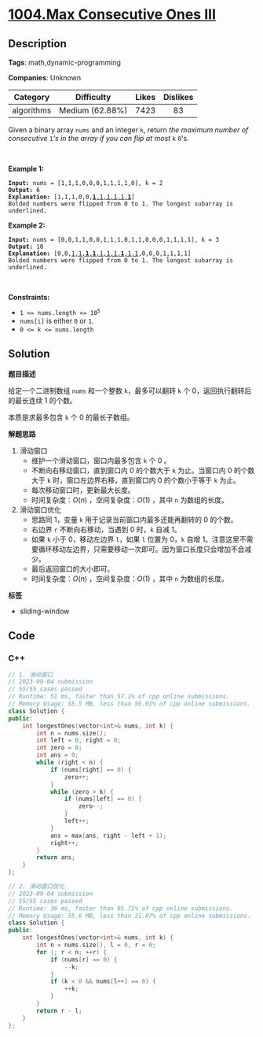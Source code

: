 # [1004.Max Consecutive Ones III](https://leetcode.com/problems/max-consecutive-ones-iii/description/)

## Description

**Tags**: math,dynamic-programming

**Companies**: Unknown

|  Category  |   Difficulty    | Likes | Dislikes |
| :--------: | :-------------: | :---: | :------: |
| algorithms | Medium (62.88%) | 7423  |    83    |

<p>Given a binary array <code>nums</code> and an integer <code>k</code>, return <em>the maximum number of consecutive </em><code>1</code><em>&#39;s in the array if you can flip at most</em> <code>k</code> <code>0</code>&#39;s.</p>
<p>&nbsp;</p>
<p><strong class="example">Example 1:</strong></p>
<pre><code><strong>Input:</strong> nums = [1,1,1,0,0,0,1,1,1,1,0], k = 2
<strong>Output:</strong> 6
<strong>Explanation:</strong> [1,1,1,0,0,<u><strong>1</strong>,1,1,1,1,<strong>1</strong></u>]
Bolded numbers were flipped from 0 to 1. The longest subarray is underlined.</code></pre>
<p><strong class="example">Example 2:</strong></p>
<pre><code><strong>Input:</strong> nums = [0,0,1,1,0,0,1,1,1,0,1,1,0,0,0,1,1,1,1], k = 3
<strong>Output:</strong> 10
<strong>Explanation:</strong> [0,0,<u>1,1,<strong>1</strong>,<strong>1</strong>,1,1,1,<strong>1</strong>,1,1</u>,0,0,0,1,1,1,1]
Bolded numbers were flipped from 0 to 1. The longest subarray is underlined.</code></pre>
<p>&nbsp;</p>
<p><strong>Constraints:</strong></p>
<ul>
  <li><code>1 &lt;= nums.length &lt;= 10<sup>5</sup></code></li>
  <li><code>nums[i]</code> is either <code>0</code> or <code>1</code>.</li>
  <li><code>0 &lt;= k &lt;= nums.length</code></li>
</ul>

## Solution

**题目描述**

给定一个二进制数组 `nums` 和一个整数 `k`，最多可以翻转 `k` 个 0，返回执行翻转后的最长连续 1 的个数。

本质是求最多包含 `k` 个 0 的最长子数组。

**解题思路**

1. 滑动窗口
   - 维护一个滑动窗口，窗口内最多包含 `k` 个 0 。
   - 不断向右移动窗口，直到窗口内 0 的个数大于 `k` 为止。当窗口内 0 的个数大于 `k` 时，窗口左边界右移，直到窗口内 0 的个数小于等于 `k` 为止。
   - 每次移动窗口时，更新最大长度。
   - 时间复杂度：$O(n)$ ，空间复杂度：$O(1)$ ，其中 `n` 为数组的长度。
2. 滑动窗口优化
   - 思路同 1，变量 `k` 用于记录当前窗口内最多还能再翻转的 0 的个数。
   - 右边界 `r` 不断向右移动，当遇到 0 时，`k` 自减 1。
   - 如果 `k` 小于 0，移动左边界 `l`，如果 `l` 位置为 0，`k` 自增 1。注意这里不需要循环移动左边界，只需要移动一次即可。因为窗口长度只会增加不会减少。
   - 最后返回窗口的大小即可。
   - 时间复杂度：$O(n)$ ，空间复杂度：$O(1)$ ，其中 `n` 为数组的长度。

**标签**

- sliding-window

<!-- code start -->
## Code

### C++

```cpp
// 1. 滑动窗口
// 2023-09-04 submission
// 55/55 cases passed
// Runtime: 51 ms, faster than 57.1% of cpp online submissions.
// Memory Usage: 55.5 MB, less than 56.01% of cpp online submissions.
class Solution {
public:
    int longestOnes(vector<int>& nums, int k) {
        int n = nums.size();
        int left = 0, right = 0;
        int zero = 0;
        int ans = 0;
        while (right < n) {
            if (nums[right] == 0) {
                zero++;
            }
            while (zero > k) {
                if (nums[left] == 0) {
                    zero--;
                }
                left++;
            }
            ans = max(ans, right - left + 1);
            right++;
        }
        return ans;
    }
};
```

```cpp
// 2. 滑动窗口优化
// 2023-09-04 submission
// 55/55 cases passed
// Runtime: 36 ms, faster than 95.71% of cpp online submissions.
// Memory Usage: 55.6 MB, less than 21.87% of cpp online submissions.
class Solution {
public:
    int longestOnes(vector<int>& nums, int k) {
        int n = nums.size(), l = 0, r = 0;
        for (; r < n; ++r) {
            if (nums[r] == 0) {
                --k;
            }
            if (k < 0 && nums[l++] == 0) {
                ++k;
            }
        }
        return r - l;
    }
};
```

<!-- code end -->

